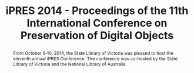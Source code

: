 ---
abstract: 'From October 6‐10, 2014, the State Library of Victoria was pleased to host
  the eleventh annual iPRES Conference. The conference was co-hosted by the State
  Library of Victoria and the National Library of Australia. '
creators:
- Coates, Serena
- King, Ross
- Knight, Steve
- Lee, Christopher
- McKinney, Peter
- O'Meara, Erin
- Pearson, David
date: null
document_url: https://services.phaidra.univie.ac.at/api/object/o:378066/download
grand_parent: iPRES
institutions: []
keywords:
- conferences
- state library of victoria
- national library of australia
- melbourne
- australia
- digital preservation
landing_page_url: https://phaidra.univie.ac.at/o:378066
language: eng
layout: publication
license: CC BY-NC-SA 3.0 AT
notes_url: null
parent: iPRES 2014
publication_type: proceedings
size: 39353324
slides_url: null
source_name: iPRES
title: iPRES 2014 - Proceedings of the 11th International Conference on Preservation
  of Digital Objects
year: 2014
---